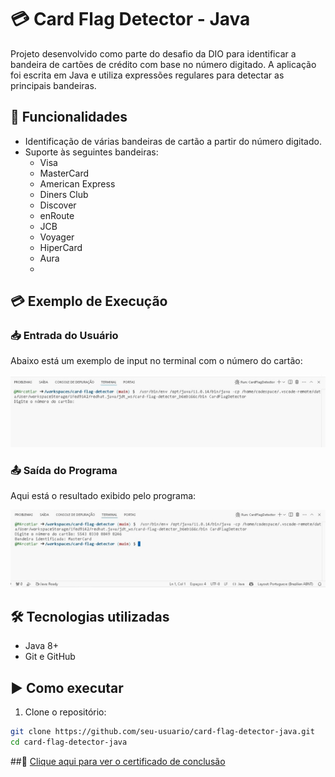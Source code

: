 # 💳 Card Flag Detector - Java

Projeto desenvolvido como parte do desafio da DIO para identificar a bandeira de cartões de crédito com base no número digitado. A aplicação foi escrita em Java e utiliza expressões regulares para detectar as principais bandeiras.

## 🚀 Funcionalidades

- Identificação de várias bandeiras de cartão a partir do número digitado.
- Suporte às seguintes bandeiras:
  - Visa
  - MasterCard
  - American Express
  - Diners Club
  - Discover
  - enRoute
  - JCB
  - Voyager
  - HiperCard
  - Aura
  - 
## 💳 Exemplo de Execução

### 📥 Entrada do Usuário
Abaixo está um exemplo de input no terminal com o número do cartão:

![Entrada do usuário](imagens/exemplo-input.jpeg)

### 📤 Saída do Programa
Aqui está o resultado exibido pelo programa:

![Saída do programa](imagens/exemplo-output.jpeg)

## 🛠️ Tecnologias utilizadas

- Java 8+
- Git e GitHub

## ▶️ Como executar

1. Clone o repositório:
```bash
git clone https://github.com/seu-usuario/card-flag-detector-java.git
cd card-flag-detector-java
```

##📄 [Clique aqui para ver o certificado de conclusão](certificado/certificado-dio.pdf)


